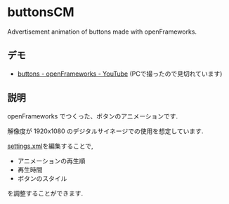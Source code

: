 # buttonsCM
Advertisement animation of buttons made with openFrameworks.

## デモ
* [buttons - openFrameworks - YouTube](https://youtu.be/yXGorgWrjRw) (PCで撮ったので見切れています)

## 説明
openFrameworks でつくった、ボタンのアニメーションです.

解像度が 1920x1080 のデジタルサイネージでの使用を想定しています.

[settings.xml](./bin/data/settings.xml)を編集することで,

* アニメーションの再生順
* 再生時間
* ボタンのスタイル

を調整することができます.
